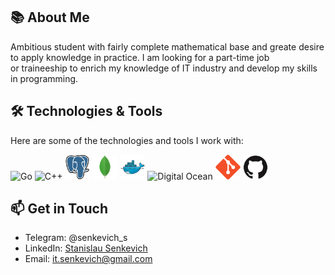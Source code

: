## 📚 About Me

Ambitious student with fairly complete mathematical base and greate desire to apply knowledge in practice. I am looking for a part-time job or traineeship to enrich my knowledge of IT industry and develop my skills in programming.

## 🛠️ Technologies & Tools

Here are some of the technologies and tools I work with:

<p align="left">
  <img src="https://cdn.jsdelivr.net/gh/devicons/devicon/icons/go/go-original-wordmark.svg" alt="Go" width="40" height="40" />
  <img src="https://cdn.jsdelivr.net/gh/devicons/devicon/icons/cplusplus/cplusplus-original.svg" alt="C++" width="40" height="40"/>
  <img src="https://raw.githubusercontent.com/devicons/devicon/master/icons/postgresql/postgresql-original.svg" alt="PostgreSQL" width="40" height="40"/>
  <img src="https://raw.githubusercontent.com/devicons/devicon/master/icons/mongodb/mongodb-original.svg" alt="MongoDB" width="40" height="40"/>
  <img src="https://raw.githubusercontent.com/devicons/devicon/master/icons/docker/docker-original.svg" alt="Docker" width="40" height="40"/>
  <img src="https://cdn.jsdelivr.net/gh/devicons/devicon/icons/digitalocean/digitalocean-original.svg" alt="Digital Ocean" width="40" height="40"/>
  <img src="https://raw.githubusercontent.com/devicons/devicon/master/icons/git/git-original.svg" alt="Git" width="40" height="40"/>
  <img src="https://raw.githubusercontent.com/devicons/devicon/master/icons/github/github-original.svg" alt="GitHub" width="40" height="40"/>
</p>

## 📫 Get in Touch

- Telegram: @senkevich_s
- LinkedIn: [Stanislau Senkevich]([https://www.linkedin.com/in/john-doe/](https://www.linkedin.com/in/stanislau-senkevich-17344a264/)https://www.linkedin.com/in/stanislau-senkevich-17344a264/)
- Email: it.senkevich@gmail.com
